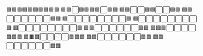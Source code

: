 🟩🟩🟩🟩🟩🟩🟩🟩🟩🟩
🟩🟩⬜🟩🟩🟩🟩⬜🟩🟩
🟩🟩⬜⬜🟩🟩⬜⬜🟩🟩
🟩🟩⬜⬜⬜⬜⬜⬜🟩🟩
🟩⬜⬜⬜⬜⬜⬜⬜⬜🟩
🟩⬜⬜⬜⬜⬜⬜⬜⬜🟩
🟩⬜⬜⬜⬜⬜⬜⬜⬜🟩
🟩🟩⬜⬜⬜⬜⬜⬜🟩🟩
🟩🟩🟩⬜⬜⬜⬜🟩🟩🟩
🟩🟫🟩⬜⬜⬜⬜🟩🟩🟩
🟩🟩⬜⬜⬜⬜⬜⬜🟩🟩
🟩🟩⬜⬜⬜⬜⬜⬜🟩🟩
